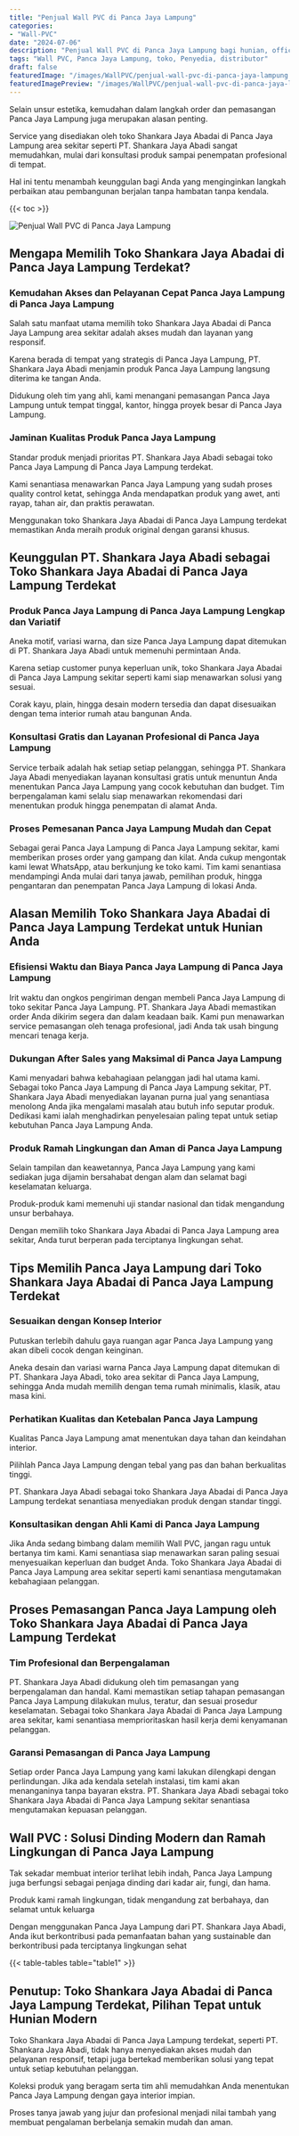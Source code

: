 ```yaml
---
title: "Penjual Wall PVC di Panca Jaya Lampung"
categories:
- "Wall-PVC"
date: "2024-07-06"
description: "Penjual Wall PVC di Panca Jaya Lampung bagi hunian, office, dan gerai. Produk berkualitas, beragam motif, warna elegan, beserta layanan pemasangan dikerjakan oleh tenaga ahli berpengalaman dan kepastian resmi!|Layanan penjualan Wall PVC di Panca Jaya Lampung bagi kebutuhan hunian, office, atau gerai, dengan material terbaik dan pemasangan oleh tim profesional serta jaminan resmi.|Alternatif Wall PVC di Panca Jaya Lampung yang terpercaya bagi rumah, perkantoran, dan gerai, bersama material unggulan dan instalasi ditangani oleh tenaga ahli ahli dan jaminan resmi.|Distribusi Wall PVC di Panca Jaya Lampung untuk hunian, office, serta ritel, beserta panel unggulan dan pemasangan oleh teknisi ahli, disertai dengan jaminan resmi.}"
tags: "Wall PVC, Panca Jaya Lampung, toko, Penyedia, distributor"
draft: false
featuredImage: "/images/WallPVC/penjual-wall-pvc-di-panca-jaya-lampung.png"
featuredImagePreview: "/images/WallPVC/penjual-wall-pvc-di-panca-jaya-lampung.png"
---
```


Selain unsur estetika, kemudahan dalam langkah order dan pemasangan Panca Jaya Lampung juga merupakan alasan penting.

Service yang disediakan oleh toko Shankara Jaya Abadai di Panca Jaya Lampung area sekitar seperti PT. Shankara Jaya Abadi sangat memudahkan, mulai dari konsultasi produk sampai penempatan profesional di tempat.

Hal ini tentu menambah keunggulan bagi Anda yang menginginkan langkah perbaikan atau pembangunan berjalan tanpa hambatan tanpa kendala.

{{< toc >}}

![Penjual Wall PVC di Panca Jaya Lampung](/images/Wall-PVC/Penjual-Wall-PVC-di-Panca-Jaya-Lampung.png)

## Mengapa Memilih Toko Shankara Jaya Abadai di Panca Jaya Lampung Terdekat?

### Kemudahan Akses dan Pelayanan Cepat Panca Jaya Lampung di Panca Jaya Lampung

Salah satu manfaat utama memilih toko Shankara Jaya Abadai di Panca Jaya Lampung area sekitar adalah akses mudah dan layanan yang responsif.

Karena berada di tempat yang strategis di Panca Jaya Lampung, PT. Shankara Jaya Abadi menjamin produk Panca Jaya Lampung langsung diterima ke tangan Anda.

Didukung oleh tim yang ahli, kami menangani pemasangan Panca Jaya Lampung untuk tempat tinggal, kantor, hingga proyek besar di Panca Jaya Lampung.

### Jaminan Kualitas Produk Panca Jaya Lampung

Standar produk menjadi prioritas PT. Shankara Jaya Abadi sebagai toko Panca Jaya Lampung di Panca Jaya Lampung terdekat.

Kami senantiasa menawarkan Panca Jaya Lampung yang sudah proses quality control ketat, sehingga Anda mendapatkan produk yang awet, anti rayap, tahan air, dan praktis perawatan.

Menggunakan toko Shankara Jaya Abadai di Panca Jaya Lampung terdekat memastikan Anda meraih produk original dengan garansi khusus.

## Keunggulan PT. Shankara Jaya Abadi sebagai Toko Shankara Jaya Abadai di Panca Jaya Lampung Terdekat

### Produk Panca Jaya Lampung di Panca Jaya Lampung Lengkap dan Variatif

Aneka motif, variasi warna, dan size Panca Jaya Lampung dapat ditemukan di PT. Shankara Jaya Abadi untuk memenuhi permintaan Anda.

Karena setiap customer punya keperluan unik, toko Shankara Jaya Abadai di Panca Jaya Lampung sekitar seperti kami siap menawarkan solusi yang sesuai.

Corak kayu, plain, hingga desain modern tersedia dan dapat disesuaikan dengan tema interior rumah atau bangunan Anda.

### Konsultasi Gratis dan Layanan Profesional di Panca Jaya Lampung

Service terbaik adalah hak setiap setiap pelanggan, sehingga PT. Shankara Jaya Abadi menyediakan layanan konsultasi gratis untuk menuntun Anda menentukan Panca Jaya Lampung yang cocok kebutuhan dan budget. Tim berpengalaman kami selalu siap menawarkan rekomendasi dari menentukan produk hingga penempatan di alamat Anda.

### Proses Pemesanan Panca Jaya Lampung Mudah dan Cepat

Sebagai gerai Panca Jaya Lampung di Panca Jaya Lampung sekitar, kami memberikan proses order yang gampang dan kilat. Anda cukup mengontak kami lewat WhatsApp, atau berkunjung ke toko kami. Tim kami senantiasa mendampingi Anda mulai dari tanya jawab, pemilihan produk, hingga pengantaran dan penempatan Panca Jaya Lampung di lokasi Anda.

## Alasan Memilih Toko Shankara Jaya Abadai di Panca Jaya Lampung Terdekat untuk Hunian Anda

### Efisiensi Waktu dan Biaya Panca Jaya Lampung di Panca Jaya Lampung

Irit waktu dan ongkos pengiriman dengan membeli Panca Jaya Lampung di toko sekitar Panca Jaya Lampung. PT. Shankara Jaya Abadi memastikan order Anda dikirim segera dan dalam keadaan baik. Kami pun menawarkan service pemasangan oleh tenaga profesional, jadi Anda tak usah bingung mencari tenaga kerja.

### Dukungan After Sales yang Maksimal di Panca Jaya Lampung

Kami menyadari bahwa kebahagiaan pelanggan jadi hal utama kami. Sebagai toko Panca Jaya Lampung di Panca Jaya Lampung sekitar, PT. Shankara Jaya Abadi menyediakan layanan purna jual yang senantiasa menolong Anda jika mengalami masalah atau butuh info seputar produk. Dedikasi kami ialah menghadirkan penyelesaian paling tepat untuk setiap kebutuhan Panca Jaya Lampung Anda.

### Produk Ramah Lingkungan dan Aman di Panca Jaya Lampung

Selain tampilan dan keawetannya, Panca Jaya Lampung yang kami sediakan juga dijamin bersahabat dengan alam dan selamat bagi keselamatan keluarga.

Produk-produk kami memenuhi uji standar nasional dan tidak mengandung unsur berbahaya.

Dengan memilih toko Shankara Jaya Abadai di Panca Jaya Lampung area sekitar, Anda turut berperan pada terciptanya lingkungan sehat.

## Tips Memilih Panca Jaya Lampung dari Toko Shankara Jaya Abadai di Panca Jaya Lampung Terdekat

### Sesuaikan dengan Konsep Interior 

Putuskan terlebih dahulu gaya ruangan agar Panca Jaya Lampung yang akan dibeli cocok dengan keinginan.

Aneka desain dan variasi warna Panca Jaya Lampung dapat ditemukan di PT. Shankara Jaya Abadi, toko area sekitar di Panca Jaya Lampung, sehingga Anda mudah memilih dengan tema rumah minimalis, klasik, atau masa kini.

### Perhatikan Kualitas dan Ketebalan Panca Jaya Lampung

Kualitas Panca Jaya Lampung amat menentukan daya tahan dan keindahan interior.

Pilihlah Panca Jaya Lampung dengan tebal yang pas dan bahan berkualitas tinggi.

PT. Shankara Jaya Abadi sebagai toko Shankara Jaya Abadai di Panca Jaya Lampung terdekat senantiasa menyediakan produk dengan standar tinggi.

### Konsultasikan dengan Ahli Kami di Panca Jaya Lampung

Jika Anda sedang bimbang dalam memilih Wall PVC, jangan ragu untuk bertanya tim kami. Kami senantiasa siap menawarkan saran paling sesuai menyesuaikan keperluan dan budget Anda. Toko Shankara Jaya Abadai di Panca Jaya Lampung area sekitar seperti kami senantiasa mengutamakan kebahagiaan pelanggan.

## Proses Pemasangan Panca Jaya Lampung oleh Toko Shankara Jaya Abadai di Panca Jaya Lampung Terdekat

### Tim Profesional dan Berpengalaman

PT. Shankara Jaya Abadi didukung oleh tim pemasangan yang berpengalaman dan handal. Kami memastikan setiap tahapan pemasangan Panca Jaya Lampung dilakukan mulus, teratur, dan sesuai prosedur keselamatan. Sebagai toko Shankara Jaya Abadai di Panca Jaya Lampung area sekitar, kami senantiasa memprioritaskan hasil kerja demi kenyamanan pelanggan.

### Garansi Pemasangan di Panca Jaya Lampung

Setiap order Panca Jaya Lampung yang kami lakukan dilengkapi dengan perlindungan. Jika ada kendala setelah instalasi, tim kami akan menanganinya tanpa bayaran ekstra. PT. Shankara Jaya Abadi sebagai toko Shankara Jaya Abadai di Panca Jaya Lampung sekitar senantiasa mengutamakan kepuasan pelanggan.

##  Wall PVC : Solusi Dinding Modern dan Ramah Lingkungan di Panca Jaya Lampung

Tak sekadar membuat interior terlihat lebih indah, Panca Jaya Lampung juga berfungsi sebagai penjaga dinding dari kadar air, fungi, dan hama.

Produk kami ramah lingkungan, tidak mengandung zat berbahaya, dan selamat untuk keluarga

Dengan menggunakan Panca Jaya Lampung dari PT. Shankara Jaya Abadi, Anda ikut berkontribusi pada pemanfaatan bahan yang sustainable dan berkontribusi pada terciptanya lingkungan sehat

{{< table-tables table="table1" >}}

## Penutup: Toko Shankara Jaya Abadai di Panca Jaya Lampung Terdekat, Pilihan Tepat untuk Hunian Modern

Toko Shankara Jaya Abadai di Panca Jaya Lampung terdekat, seperti PT. Shankara Jaya Abadi, tidak hanya menyediakan akses mudah dan pelayanan responsif, tetapi juga bertekad memberikan solusi yang tepat untuk setiap kebutuhan pelanggan.

Koleksi produk yang beragam serta tim ahli memudahkan Anda menentukan Panca Jaya Lampung dengan gaya interior impian.

Proses tanya jawab yang jujur dan profesional menjadi nilai tambah yang membuat pengalaman berbelanja semakin mudah dan aman.
